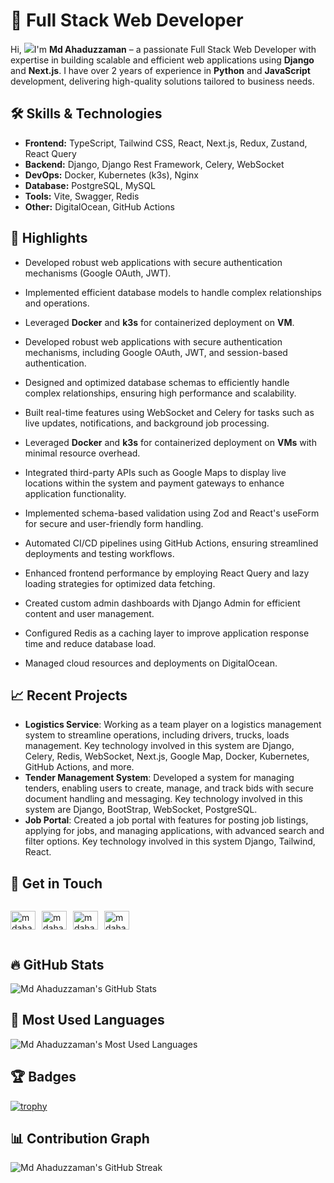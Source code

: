 # 🚀 Full Stack Web Developer

Hi, ![](https://user-images.githubusercontent.com/18350557/176309783-0785949b-9127-417c-8b55-ab5a4333674e.gif)I'm **Md Ahaduzzaman** – a passionate Full Stack Web Developer with expertise in building scalable and efficient web applications using **Django** and **Next.js**. I have over 2 years of experience in **Python** and **JavaScript** development, delivering high-quality solutions tailored to business needs.

## 🛠 Skills & Technologies

- **Frontend:** TypeScript, Tailwind CSS, React, Next.js, Redux, Zustand, React Query
- **Backend:** Django, Django Rest Framework, Celery, WebSocket
- **DevOps:** Docker, Kubernetes (k3s), Nginx
- **Database:** PostgreSQL, MySQL
- **Tools:** Vite, Swagger, Redis
- **Other:** DigitalOcean, GitHub Actions

## 🌟 Highlights

- Developed robust web applications with secure authentication mechanisms (Google OAuth, JWT).
- Implemented efficient database models to handle complex relationships and operations.
- Leveraged **Docker** and **k3s** for containerized deployment on **VM**.

- Developed robust web applications with secure authentication mechanisms, including Google OAuth, JWT, and session-based authentication.
- Designed and optimized database schemas to efficiently handle complex relationships, ensuring high performance and scalability.
- Built real-time features using WebSocket and Celery for tasks such as live updates, notifications, and background job processing.
- Leveraged **Docker** and **k3s** for containerized deployment on **VMs** with minimal resource overhead.
- Integrated third-party APIs such as Google Maps to display live locations within the system and payment gateways to enhance application functionality.
- Implemented schema-based validation using Zod and React's useForm for secure and user-friendly form handling.
- Automated CI/CD pipelines using GitHub Actions, ensuring streamlined deployments and testing workflows.
- Enhanced frontend performance by employing React Query and lazy loading strategies for optimized data fetching.
- Created custom admin dashboards with Django Admin for efficient content and user management.
- Configured Redis as a caching layer to improve application response time and reduce database load.
- Managed cloud resources and deployments on DigitalOcean.


## 📈 Recent Projects

- **Logistics Service**: Working as a team player on a logistics management system to streamline operations, including drivers, trucks, loads management. Key technology involved in this system are Django, Celery, Redis, WebSocket, Next.js, Google Map, Docker, Kubernetes, GitHub Actions, and more.
- **Tender Management System**: Developed a system for managing tenders, enabling users to create, manage, and track bids with secure document handling and messaging. Key technology involved in this system are Django, BootStrap, WebSocket, PostgreSQL.
- **Job Portal**: Created a job portal with features for posting job listings, applying for jobs, and managing applications, with advanced search and filter options. Key technology involved in this system Django, Tailwind, React.


## 🔗 Get in Touch

<div style="display: flex; align-items: center; gap: 10px;">
<a href="https://www.linkedin.com/in/mdahaduzzamanhridoy" target="_blank"><img align="center" src="https://raw.githubusercontent.com/rahuldkjain/github-profile-readme-generator/master/src/images/icons/Social/linked-in-alt.svg" alt="mdahaduzzaman" height="30" width="40" /></a>

<a href="https://x.com/mdahaduzzamanhr" target="_blank"><img align="center" src="https://raw.githubusercontent.com/rahuldkjain/github-profile-readme-generator/master/src/images/icons/Social/twitter.svg" alt="mdahaduzzaman" height="30" width="40" /></a>


<a href="https://www.facebook.com/mdahaduzzamanhridoybd" target="_blank"><img align="center" src="https://raw.githubusercontent.com/rahuldkjain/github-profile-readme-generator/master/src/images/icons/Social/facebook.svg" alt="mdahaduzzaman" height="30" width="40" /></a>

<a href="https://www.instagram.com/mdahaduzzamanhr" target="_blank"><img align="center" src="https://raw.githubusercontent.com/rahuldkjain/github-profile-readme-generator/master/src/images/icons/Social/instagram.svg" alt="mdahaduzzaman" height="30" width="40" /></a>
</div>


## 🔥 GitHub Stats

![Md Ahaduzzaman's GitHub Stats](https://github-readme-stats.vercel.app/api?username=mdahaduzzaman&show_icons=true&count_private=true&hide=prs&theme=radical)


## 📝 Most Used Languages

![Md Ahaduzzaman's Most Used Languages](https://github-readme-stats.vercel.app/api/top-langs/?username=mdahaduzzaman&langs_count=10&layout=compact&theme=radical)


## 🏆 Badges

[![trophy](https://github-profile-trophy.vercel.app/?username=mdahaduzzaman)](https://github.com/ryo-ma/github-profile-trophy)


## 📊 Contribution Graph

![Md Ahaduzzaman's GitHub Streak](https://streak-stats.demolab.com/?user=mdahaduzzaman&theme=radical)

